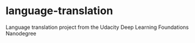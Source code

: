 # language-translation
Language translation project from the Udacity Deep Learning Foundations Nanodegree

